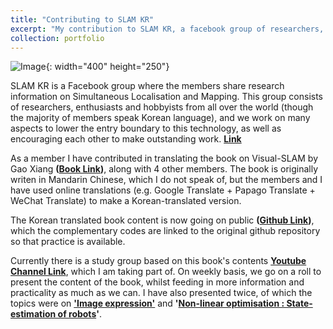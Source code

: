 ```yaml
---
title: "Contributing to SLAM KR"
excerpt: "My contribution to SLAM KR, a facebook group of researchers, enthusiasts, and hobbyists who studies Simultaneous Localisation and Mapping techniques."
collection: portfolio
---
```


![Image](https://github.com/changh95/changh95.github.io/blob/master/files/portfolio-5-1.png?raw=true){: width="400" height="250"}

SLAM KR is a Facebook group where the members share research information on Simultaneous Localisation and Mapping.
This group consists of researchers, enthusiasts and hobbyists from all over the world (though the majority of members speak Korean language), and we work on many aspects to lower the entry boundary to this technology, as well as encouraging each other to make outstanding work. __**[Link](https://www.facebook.com/groups/slamkr/)**__

As a member I have contributed in translating the book on Visual-SLAM by Gao Xiang __**([Book Link](https://item.jd.com/12077296218.html))**__, along with 4 other members. The book is originally writen in Mandarin Chinese, which I do not speak of, but the members and I have used online translations (e.g. Google Translate + Papago Translate + WeChat Translate) to make a Korean-translated version.

The Korean translated book content is now going on public __**([Github Link](
https://github.com/slam-research-group-kr/slambook-ko))**__, which the complementary codes are linked to the original github repository so that practice is available.

Currently there is a study group based on this book's contents __**[Youtube Channel Link](https://www.youtube.com/watch?v=_i8PaekcguA&list=PLubUquiqNQdOTNocmWCSWk9ZaWhV7ubCD)**__, which I am taking part of. On weekly basis, we go on a roll to present the content of the book, whilst feeding in more information and practicality as much as we can. I have also presented twice, of which the topics were on **['Image expression'](https://github.com/changh95/changh95.github.io/blob/master/files/%EC%9E%A5%ED%98%95%EA%B8%B0_%EC%9D%B4%EB%AF%B8%EC%A7%80%20%ED%91%9C%ED%98%84.pptx?raw=true)** and **'[Non-linear optimisation : State-estimation of robots](https://github.com/changh95/changh95.github.io/blob/master/files/%EC%9E%A5%ED%98%95%EA%B8%B0_%EB%B9%84%EC%84%A0%ED%98%95%20%EC%B5%9C%EC%A0%81%ED%99%94.pptx?raw=true)'**. 



